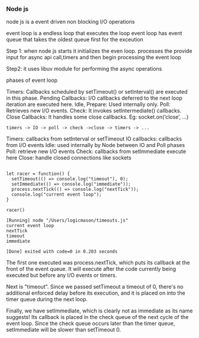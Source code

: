 ### Node js

node js is a event driven non blocking I/O operations

event loop is a endless loop that executes the loop
event loop has event queue that takes the oldest queue first for the exceution

Step 1: when node js starts it initializes the even loop. processes the provide input for async api call,timers and then begin processing the event loop

Step2: it uses libuv module for performing the async operations

phases of event loop

Timers: Callbacks scheduled by setTimeout() or setInterval() are executed in this phase.
Pending Callbacks: I/O callbacks deferred to the next loop iteration are executed here.
Idle, Prepare: Used internally only.
Poll: Retrieves new I/O events.
Check: It invokes setIntermediate() callbacks.
Close Callbacks: It handles some close callbacks. Eg: socket.on(‘close’, …)

`timers -> IO -> poll -> check ->close -> timers -> ...`

Timers: callbacks from setInterval or setTimeout
IO callbacks: callbacks from I/O events
Idle: used internally by Node between IO and Poll phases
Poll: retrieve new I/O events
Check: callbacks from setImmediate execute here
Close: handle closed connections like sockets

```

let racer = function() {
  setTimeout(() => console.log("timeout"), 0);
  setImmediate(() => console.log("immediate"));
  process.nextTick(() => console.log("nextTick"));
  console.log("current event loop");
}

racer()

[Running] node "/Users/logicmason/timeouts.js"
current event loop
nextTick
timeout
immediate

[Done] exited with code=0 in 0.203 seconds

```

The first one executed was process.nextTick, which puts its callback at the front of the event queue. It will execute after the code currently being executed but before any I/O events or timers.

Next is "timeout". Since we passed setTimeout a timeout of 0, there's no additional enforced delay before its execution, and it is placed on into the timer queue during the next loop.

Finally, we have setImmediate, which is clearly not as immediate as its name suggests! Its callback is placed in the check queue of the next cycle of the event loop. Since the check queue occurs later than the timer queue, setImmediate will be slower than setTimeout 0.

